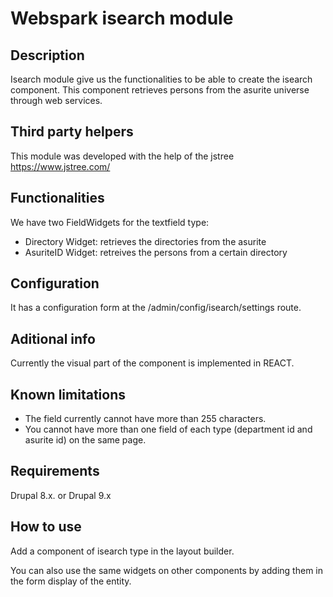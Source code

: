 # Webspark isearch module

## Description

Isearch module give us the functionalities to be able to create the isearch
component. This component retrieves persons from the asurite universe through
web services.

## Third party helpers

This module was developed with the help of the jstree  https://www.jstree.com/


## Functionalities

We have two FieldWidgets for the textfield type:
- Directory Widget: retrieves the directories from the asurite
- AsuriteID Widget: retreives the persons from a certain directory

## Configuration

It has a configuration form at the /admin/config/isearch/settings route.

## Aditional info

Currently the visual part of the component is implemented in REACT.

## Known limitations

- The field currently cannot have more than 255 characters.
- You cannot have more than one field of each type (department id and asurite id)
on the same page.

## Requirements

Drupal 8.x. or Drupal 9.x

## How to use

Add a component of isearch type in the layout builder.

You can also use the same widgets on other components by adding them in the
form display of the entity.
